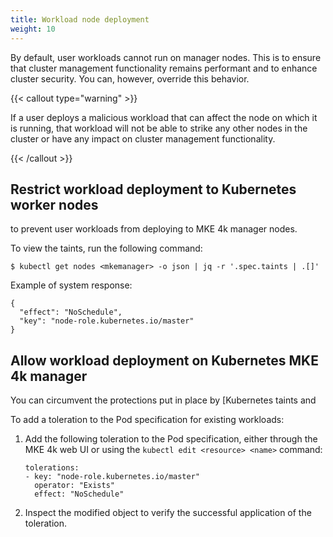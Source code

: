 ```yaml
---
title: Workload node deployment
weight: 10
---
```


By default, user workloads cannot run on manager nodes. This is to ensure that cluster
management functionality remains performant and to enhance cluster security.
You can, however, override this behavior.

{{< callout type="warning" >}}

If a user deploys a malicious workload that can affect
the node on which it is running, that workload will not be able to strike any
other nodes in the cluster or have any impact on cluster management
functionality.

{{< /callout >}}

Restrict workload deployment to Kubernetes worker nodes
-------------------------------------------------------

to prevent user workloads from deploying to MKE 4k manager nodes.

To view the taints, run the following command:

```
$ kubectl get nodes <mkemanager> -o json | jq -r '.spec.taints | .[]'
```

Example of system response:

```
{
  "effect": "NoSchedule",
  "key": "node-role.kubernetes.io/master"
}
```

Allow workload deployment on Kubernetes MKE 4k manager
------------------------------------------------------

You can circumvent the protections put in place by [Kubernetes taints and

To add a toleration to the Pod specification for existing workloads:

1. Add the following toleration to the Pod specification, either through the
   MKE 4k web UI or using the `kubectl edit <resource> <name>` command:

   ```
   tolerations:
   - key: "node-role.kubernetes.io/master"
     operator: "Exists"
     effect: "NoSchedule"
   ```

2. Inspect the modified object to verify the successful application of the
   toleration.